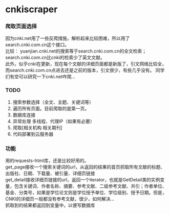 # cnkiscraper
### 爬取页面选择
因为cnki.net用了一些反爬措施，解析起来比较困难，所以用了search.cnki.com.cn这个接口。  
比较： yuanjian.cnki.net的搜索等于search.cnki.com.cn的全文检索；search.cnki.com.cn比cnki的检索少了英文文献。  
此外，似乎cnki在更新，现在每个文献的详细页面都是新版了，引文网络比较全，而search.cnki.com.cn点进去还是之前的版本，引文很少，有些几乎没有。
同学们有空可以研究一下cnki.net咋爬...
### TODO
1. 搜索参数选择（全文、主题、关键词等）   
2. 遍历所有页面。目前爬取的是第一页。  
3. 数据库连接    
4. 异常处理 多线程、代理IP（如果有必要）    
5. 爬取[相关机构 相关期刊]   
6. 代码部署到云服务器   
### 功能
用的requests-html库，还是比较好用的。   
get_page接收一个搜索关键词的url，从返回的结果的首页抓取所有文献的标题、出版社、日期、下载量、被引量、详细页链接  
get_detail接收详细页链接的url，返回一个iterator，也就是GetDetail类的实例变量，包含关键词、作者名称、摘要、参考文献、二级参考文献、共引；作者单位、基金、分类号，如果是学位论文则是学位授予单位、学位级别、授予日期。但是，CNKI的详细页一般都没有参考文献，很少，如何解决...   
抓取到的结果都返回到变量中，以便写数据库


